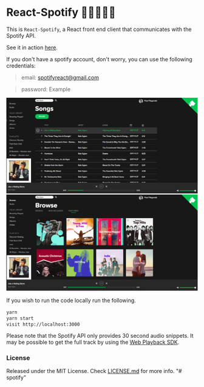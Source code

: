 # React-Spotify 🎼🎺🎸🎻🎤

This is `React-Spotify`, a React front end client that communicates with the Spotify API.

See it in action [here](http://pau1fitz.github.io/react-spotify).

If you don't have a spotify account, don't worry, you can use the following credentials:

> email: spotifyreact@gmail.com

> password: Example


![alt text](https://github.com/Pau1fitz/react-spotify/blob/master/songs.png "Song")
![alt text](https://github.com/Pau1fitz/react-spotify/blob/master/browser.png "Browse")

If you wish to run the code locally run the following.

```
yarn
yarn start
visit http://localhost:3000
```

Please note that the Spotify API only provides 30 second audio snippets. It may be possible to get the full track by using the [Web Playback SDK](https://beta.developer.spotify.com/documentation/web-playback-sdk/).



### License

Released under the MIT License. Check [LICENSE.md](https://github.com/Pau1fitz/react-spotify/blob/master/LICENSE) for more info.
"# spotify" 
